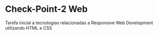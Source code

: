 # Check-Point-2 Web
Tarefa inicial a tecnologias relacionadas a Responsive Web Development utilizando HTML e CSS
